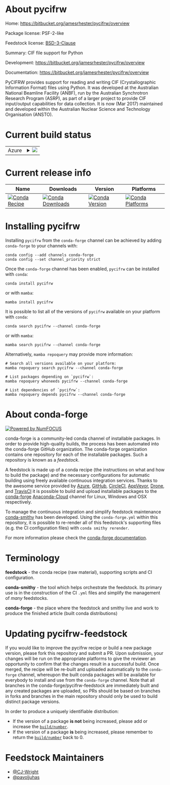 About pycifrw
=============

Home: https://bitbucket.org/jamesrhester/pycifrw/overview

Package license: PSF-2-like

Feedstock license: [BSD-3-Clause](https://github.com/conda-forge/pycifrw-feedstock/blob/main/LICENSE.txt)

Summary: CIF file support for Python

Development: https://bitbucket.org/jamesrhester/pycifrw/overview

Documentation: https://bitbucket.org/jamesrhester/pycifrw/overview

PyCIFRW provides support for reading and writing CIF (Crystallographic
Information Format) files using Python. It was developed at the Australian
National Beamline Facility (ANBF), run by the Australian Synchrotron
Research Program (ASRP), as part of a larger project to provide CIF
input/output capabilities for data collection. It is now (Mar 2017)
maintained and developed within the Australian Nuclear Science and
Technology Organisation (ANSTO).


Current build status
====================


<table>
    
  <tr>
    <td>Azure</td>
    <td>
      <details>
        <summary>
          <a href="https://dev.azure.com/conda-forge/feedstock-builds/_build/latest?definitionId=3214&branchName=main">
            <img src="https://dev.azure.com/conda-forge/feedstock-builds/_apis/build/status/pycifrw-feedstock?branchName=main">
          </a>
        </summary>
        <table>
          <thead><tr><th>Variant</th><th>Status</th></tr></thead>
          <tbody><tr>
              <td>linux_64_python3.10.____cpython</td>
              <td>
                <a href="https://dev.azure.com/conda-forge/feedstock-builds/_build/latest?definitionId=3214&branchName=main">
                  <img src="https://dev.azure.com/conda-forge/feedstock-builds/_apis/build/status/pycifrw-feedstock?branchName=main&jobName=linux&configuration=linux_64_python3.10.____cpython" alt="variant">
                </a>
              </td>
            </tr><tr>
              <td>linux_64_python3.7.____cpython</td>
              <td>
                <a href="https://dev.azure.com/conda-forge/feedstock-builds/_build/latest?definitionId=3214&branchName=main">
                  <img src="https://dev.azure.com/conda-forge/feedstock-builds/_apis/build/status/pycifrw-feedstock?branchName=main&jobName=linux&configuration=linux_64_python3.7.____cpython" alt="variant">
                </a>
              </td>
            </tr><tr>
              <td>linux_64_python3.8.____73_pypy</td>
              <td>
                <a href="https://dev.azure.com/conda-forge/feedstock-builds/_build/latest?definitionId=3214&branchName=main">
                  <img src="https://dev.azure.com/conda-forge/feedstock-builds/_apis/build/status/pycifrw-feedstock?branchName=main&jobName=linux&configuration=linux_64_python3.8.____73_pypy" alt="variant">
                </a>
              </td>
            </tr><tr>
              <td>linux_64_python3.8.____cpython</td>
              <td>
                <a href="https://dev.azure.com/conda-forge/feedstock-builds/_build/latest?definitionId=3214&branchName=main">
                  <img src="https://dev.azure.com/conda-forge/feedstock-builds/_apis/build/status/pycifrw-feedstock?branchName=main&jobName=linux&configuration=linux_64_python3.8.____cpython" alt="variant">
                </a>
              </td>
            </tr><tr>
              <td>linux_64_python3.9.____73_pypy</td>
              <td>
                <a href="https://dev.azure.com/conda-forge/feedstock-builds/_build/latest?definitionId=3214&branchName=main">
                  <img src="https://dev.azure.com/conda-forge/feedstock-builds/_apis/build/status/pycifrw-feedstock?branchName=main&jobName=linux&configuration=linux_64_python3.9.____73_pypy" alt="variant">
                </a>
              </td>
            </tr><tr>
              <td>linux_64_python3.9.____cpython</td>
              <td>
                <a href="https://dev.azure.com/conda-forge/feedstock-builds/_build/latest?definitionId=3214&branchName=main">
                  <img src="https://dev.azure.com/conda-forge/feedstock-builds/_apis/build/status/pycifrw-feedstock?branchName=main&jobName=linux&configuration=linux_64_python3.9.____cpython" alt="variant">
                </a>
              </td>
            </tr><tr>
              <td>osx_64_python3.10.____cpython</td>
              <td>
                <a href="https://dev.azure.com/conda-forge/feedstock-builds/_build/latest?definitionId=3214&branchName=main">
                  <img src="https://dev.azure.com/conda-forge/feedstock-builds/_apis/build/status/pycifrw-feedstock?branchName=main&jobName=osx&configuration=osx_64_python3.10.____cpython" alt="variant">
                </a>
              </td>
            </tr><tr>
              <td>osx_64_python3.7.____cpython</td>
              <td>
                <a href="https://dev.azure.com/conda-forge/feedstock-builds/_build/latest?definitionId=3214&branchName=main">
                  <img src="https://dev.azure.com/conda-forge/feedstock-builds/_apis/build/status/pycifrw-feedstock?branchName=main&jobName=osx&configuration=osx_64_python3.7.____cpython" alt="variant">
                </a>
              </td>
            </tr><tr>
              <td>osx_64_python3.8.____73_pypy</td>
              <td>
                <a href="https://dev.azure.com/conda-forge/feedstock-builds/_build/latest?definitionId=3214&branchName=main">
                  <img src="https://dev.azure.com/conda-forge/feedstock-builds/_apis/build/status/pycifrw-feedstock?branchName=main&jobName=osx&configuration=osx_64_python3.8.____73_pypy" alt="variant">
                </a>
              </td>
            </tr><tr>
              <td>osx_64_python3.8.____cpython</td>
              <td>
                <a href="https://dev.azure.com/conda-forge/feedstock-builds/_build/latest?definitionId=3214&branchName=main">
                  <img src="https://dev.azure.com/conda-forge/feedstock-builds/_apis/build/status/pycifrw-feedstock?branchName=main&jobName=osx&configuration=osx_64_python3.8.____cpython" alt="variant">
                </a>
              </td>
            </tr><tr>
              <td>osx_64_python3.9.____73_pypy</td>
              <td>
                <a href="https://dev.azure.com/conda-forge/feedstock-builds/_build/latest?definitionId=3214&branchName=main">
                  <img src="https://dev.azure.com/conda-forge/feedstock-builds/_apis/build/status/pycifrw-feedstock?branchName=main&jobName=osx&configuration=osx_64_python3.9.____73_pypy" alt="variant">
                </a>
              </td>
            </tr><tr>
              <td>osx_64_python3.9.____cpython</td>
              <td>
                <a href="https://dev.azure.com/conda-forge/feedstock-builds/_build/latest?definitionId=3214&branchName=main">
                  <img src="https://dev.azure.com/conda-forge/feedstock-builds/_apis/build/status/pycifrw-feedstock?branchName=main&jobName=osx&configuration=osx_64_python3.9.____cpython" alt="variant">
                </a>
              </td>
            </tr><tr>
              <td>osx_arm64_python3.10.____cpython</td>
              <td>
                <a href="https://dev.azure.com/conda-forge/feedstock-builds/_build/latest?definitionId=3214&branchName=main">
                  <img src="https://dev.azure.com/conda-forge/feedstock-builds/_apis/build/status/pycifrw-feedstock?branchName=main&jobName=osx&configuration=osx_arm64_python3.10.____cpython" alt="variant">
                </a>
              </td>
            </tr><tr>
              <td>osx_arm64_python3.8.____cpython</td>
              <td>
                <a href="https://dev.azure.com/conda-forge/feedstock-builds/_build/latest?definitionId=3214&branchName=main">
                  <img src="https://dev.azure.com/conda-forge/feedstock-builds/_apis/build/status/pycifrw-feedstock?branchName=main&jobName=osx&configuration=osx_arm64_python3.8.____cpython" alt="variant">
                </a>
              </td>
            </tr><tr>
              <td>osx_arm64_python3.9.____cpython</td>
              <td>
                <a href="https://dev.azure.com/conda-forge/feedstock-builds/_build/latest?definitionId=3214&branchName=main">
                  <img src="https://dev.azure.com/conda-forge/feedstock-builds/_apis/build/status/pycifrw-feedstock?branchName=main&jobName=osx&configuration=osx_arm64_python3.9.____cpython" alt="variant">
                </a>
              </td>
            </tr><tr>
              <td>win_64_python3.10.____cpython</td>
              <td>
                <a href="https://dev.azure.com/conda-forge/feedstock-builds/_build/latest?definitionId=3214&branchName=main">
                  <img src="https://dev.azure.com/conda-forge/feedstock-builds/_apis/build/status/pycifrw-feedstock?branchName=main&jobName=win&configuration=win_64_python3.10.____cpython" alt="variant">
                </a>
              </td>
            </tr><tr>
              <td>win_64_python3.7.____cpython</td>
              <td>
                <a href="https://dev.azure.com/conda-forge/feedstock-builds/_build/latest?definitionId=3214&branchName=main">
                  <img src="https://dev.azure.com/conda-forge/feedstock-builds/_apis/build/status/pycifrw-feedstock?branchName=main&jobName=win&configuration=win_64_python3.7.____cpython" alt="variant">
                </a>
              </td>
            </tr><tr>
              <td>win_64_python3.8.____73_pypy</td>
              <td>
                <a href="https://dev.azure.com/conda-forge/feedstock-builds/_build/latest?definitionId=3214&branchName=main">
                  <img src="https://dev.azure.com/conda-forge/feedstock-builds/_apis/build/status/pycifrw-feedstock?branchName=main&jobName=win&configuration=win_64_python3.8.____73_pypy" alt="variant">
                </a>
              </td>
            </tr><tr>
              <td>win_64_python3.8.____cpython</td>
              <td>
                <a href="https://dev.azure.com/conda-forge/feedstock-builds/_build/latest?definitionId=3214&branchName=main">
                  <img src="https://dev.azure.com/conda-forge/feedstock-builds/_apis/build/status/pycifrw-feedstock?branchName=main&jobName=win&configuration=win_64_python3.8.____cpython" alt="variant">
                </a>
              </td>
            </tr><tr>
              <td>win_64_python3.9.____73_pypy</td>
              <td>
                <a href="https://dev.azure.com/conda-forge/feedstock-builds/_build/latest?definitionId=3214&branchName=main">
                  <img src="https://dev.azure.com/conda-forge/feedstock-builds/_apis/build/status/pycifrw-feedstock?branchName=main&jobName=win&configuration=win_64_python3.9.____73_pypy" alt="variant">
                </a>
              </td>
            </tr><tr>
              <td>win_64_python3.9.____cpython</td>
              <td>
                <a href="https://dev.azure.com/conda-forge/feedstock-builds/_build/latest?definitionId=3214&branchName=main">
                  <img src="https://dev.azure.com/conda-forge/feedstock-builds/_apis/build/status/pycifrw-feedstock?branchName=main&jobName=win&configuration=win_64_python3.9.____cpython" alt="variant">
                </a>
              </td>
            </tr>
          </tbody>
        </table>
      </details>
    </td>
  </tr>
</table>

Current release info
====================

| Name | Downloads | Version | Platforms |
| --- | --- | --- | --- |
| [![Conda Recipe](https://img.shields.io/badge/recipe-pycifrw-green.svg)](https://anaconda.org/conda-forge/pycifrw) | [![Conda Downloads](https://img.shields.io/conda/dn/conda-forge/pycifrw.svg)](https://anaconda.org/conda-forge/pycifrw) | [![Conda Version](https://img.shields.io/conda/vn/conda-forge/pycifrw.svg)](https://anaconda.org/conda-forge/pycifrw) | [![Conda Platforms](https://img.shields.io/conda/pn/conda-forge/pycifrw.svg)](https://anaconda.org/conda-forge/pycifrw) |

Installing pycifrw
==================

Installing `pycifrw` from the `conda-forge` channel can be achieved by adding `conda-forge` to your channels with:

```
conda config --add channels conda-forge
conda config --set channel_priority strict
```

Once the `conda-forge` channel has been enabled, `pycifrw` can be installed with `conda`:

```
conda install pycifrw
```

or with `mamba`:

```
mamba install pycifrw
```

It is possible to list all of the versions of `pycifrw` available on your platform with `conda`:

```
conda search pycifrw --channel conda-forge
```

or with `mamba`:

```
mamba search pycifrw --channel conda-forge
```

Alternatively, `mamba repoquery` may provide more information:

```
# Search all versions available on your platform:
mamba repoquery search pycifrw --channel conda-forge

# List packages depending on `pycifrw`:
mamba repoquery whoneeds pycifrw --channel conda-forge

# List dependencies of `pycifrw`:
mamba repoquery depends pycifrw --channel conda-forge
```


About conda-forge
=================

[![Powered by
NumFOCUS](https://img.shields.io/badge/powered%20by-NumFOCUS-orange.svg?style=flat&colorA=E1523D&colorB=007D8A)](https://numfocus.org)

conda-forge is a community-led conda channel of installable packages.
In order to provide high-quality builds, the process has been automated into the
conda-forge GitHub organization. The conda-forge organization contains one repository
for each of the installable packages. Such a repository is known as a *feedstock*.

A feedstock is made up of a conda recipe (the instructions on what and how to build
the package) and the necessary configurations for automatic building using freely
available continuous integration services. Thanks to the awesome service provided by
[Azure](https://azure.microsoft.com/en-us/services/devops/), [GitHub](https://github.com/),
[CircleCI](https://circleci.com/), [AppVeyor](https://www.appveyor.com/),
[Drone](https://cloud.drone.io/welcome), and [TravisCI](https://travis-ci.com/)
it is possible to build and upload installable packages to the
[conda-forge](https://anaconda.org/conda-forge) [Anaconda-Cloud](https://anaconda.org/)
channel for Linux, Windows and OSX respectively.

To manage the continuous integration and simplify feedstock maintenance
[conda-smithy](https://github.com/conda-forge/conda-smithy) has been developed.
Using the ``conda-forge.yml`` within this repository, it is possible to re-render all of
this feedstock's supporting files (e.g. the CI configuration files) with ``conda smithy rerender``.

For more information please check the [conda-forge documentation](https://conda-forge.org/docs/).

Terminology
===========

**feedstock** - the conda recipe (raw material), supporting scripts and CI configuration.

**conda-smithy** - the tool which helps orchestrate the feedstock.
                   Its primary use is in the construction of the CI ``.yml`` files
                   and simplify the management of *many* feedstocks.

**conda-forge** - the place where the feedstock and smithy live and work to
                  produce the finished article (built conda distributions)


Updating pycifrw-feedstock
==========================

If you would like to improve the pycifrw recipe or build a new
package version, please fork this repository and submit a PR. Upon submission,
your changes will be run on the appropriate platforms to give the reviewer an
opportunity to confirm that the changes result in a successful build. Once
merged, the recipe will be re-built and uploaded automatically to the
`conda-forge` channel, whereupon the built conda packages will be available for
everybody to install and use from the `conda-forge` channel.
Note that all branches in the conda-forge/pycifrw-feedstock are
immediately built and any created packages are uploaded, so PRs should be based
on branches in forks and branches in the main repository should only be used to
build distinct package versions.

In order to produce a uniquely identifiable distribution:
 * If the version of a package **is not** being increased, please add or increase
   the [``build/number``](https://docs.conda.io/projects/conda-build/en/latest/resources/define-metadata.html#build-number-and-string).
 * If the version of a package **is** being increased, please remember to return
   the [``build/number``](https://docs.conda.io/projects/conda-build/en/latest/resources/define-metadata.html#build-number-and-string)
   back to 0.

Feedstock Maintainers
=====================

* [@CJ-Wright](https://github.com/CJ-Wright/)
* [@pavoljuhas](https://github.com/pavoljuhas/)


